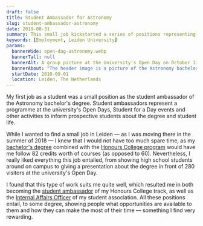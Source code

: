 ```yaml
---
draft: false
title: Student Ambassador for Astronomy
slug: student-ambassador-astronomy
date: 2019-08-31
summary: This small job kickstarted a series of positions representing students at Leiden University.
keywords: [Employment, Leiden University]
params:
  bannerWide: open-dag-astronomy.webp
  bannerTall: null
  bannerAlt: A group picture at the University's Open Day on October 13, 2018
  bannerAbout: "The header image is a picture of the Astronomy bachelor's degree team at the University's Open Day on October 13, 2018. The resolution is not great, but it was a fun day."
  startDate: 2018-09-01
  location: Leiden, The Netherlands
---
```


My first job as a student was a small position as the student ambassador of the Astronomy bachelor's degree. Student ambassadors represent a programme at the university's Open Days, Student for a Day events and other activities to inform prospective students about the degree and student life.

While I wanted to find a small job in Leiden &mdash; as I was moving there in the summer of 2018 &mdash; I knew that I would not have too much spare time, as my [bachelor's degree](/education/bachelor-astronomy) combined with the [Honours College program](/education/honours-college) would have me follow 82 credits worth of courses (as opposed to 60). Nevertheless, I really liked everything this job entailed, from showing high school students around on campus to giving a presentation about the degree in front of 280 visitors at the university's Open Day. 

I found that this type of work suits me quite well, which resulted me in both becoming the [student ambassador](/experience/student-ambassador-honours-college) of my Honours College track, as well as the [Internal Affairs Officer](/experience/board-year-at-aegee) of my student association. All these positions entail, to some degree, showing people what opportunities are available to them and how they can make the most of their time &mdash; something I find very rewarding. 